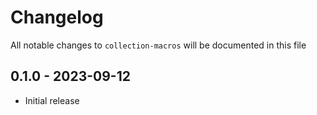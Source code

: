 # Changelog

All notable changes to `collection-macros` will be documented in this file

## 0.1.0 - 2023-09-12

- Initial release
